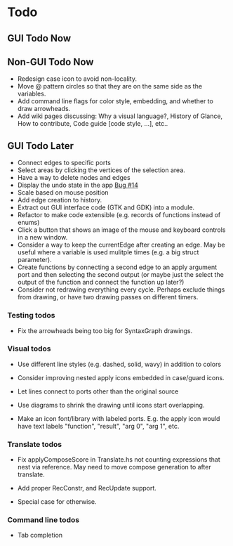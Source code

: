 # Todo

## GUI Todo Now

## Non-GUI Todo Now
* Redesign case icon to avoid non-locality.
* Move @ pattern circles so that they are on the same side as the variables.
* Add command line flags for color style, embedding, and whether to draw arrowheads.
* Add wiki pages discussing: Why a visual language?, History of Glance, How to contribute, Code guide [code style, ...], etc..

## GUI Todo Later
* Connect edges to specific ports
* Select areas by clicking the vertices of the selection area.
* Have a way to delete nodes and edges
* Display the undo state in the app [Bug #14](https://github.com/rgleichman/glance/issues/14)
* Scale based on mouse position
* Add edge creation to history.
* Extract out GUI interface code (GTK and GDK) into a module.
* Refactor to make code extensible (e.g. records of functions instead of enums)
* Click a button that shows an image of the mouse and keyboard controls in a new window.
* Consider a way to keep the currentEdge after creating an edge. May
  be useful where a variable is used mulitple times (e.g. a big struct
  parameter).
* Create functions by connecting a second edge to an apply argument
  port and then selecting the second output (or maybe just the select
  the output of the function and connect the function up later?)
* Consider not redrawing everything every cycle. Perhaps exclude
  things from drawing, or have two drawing passes on different timers.

### Testing todos
* Fix the arrowheads being too big for SyntaxGraph drawings.

### Visual todos
* Use different line styles (e.g. dashed, solid, wavy) in addition to colors

* Consider improving nested apply icons embedded in case/guard icons.

* Let lines connect to ports other than the original source

* Use diagrams to shrink the drawing until icons start overlapping.

* Make an icon font/library with labeled ports. E.g. the apply icon would have text labels "function", "result", "arg 0", "arg 1", etc.

### Translate todos
* Fix applyComposeScore in Translate.hs not counting expressions that nest via reference. May need to move compose generation to after translate.

* Add proper RecConstr, and RecUpdate support.

* Special case for otherwise.

### Command line todos
* Tab completion
